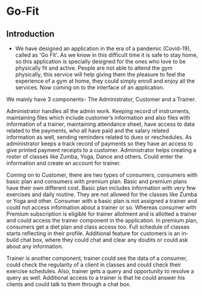 # Go-Fit

## Introduction
* We have designed an application in the era of a pandemic (Covid-19), called as 'Go Fit'. As
we know in this difficult time it is safe to stay home, so this application is specially designed
for the ones who love to be physically fit and active. People are not able to attend the gym
physically, this service will help giving them the pleasure to feel the experience of a gym at
home, they could simply enroll and enjoy all the services. Now coming on to the interface of
an application.

We mainly have 3 components- The Administrator, Customer and a Trainer.

Administrator handles all the admin work. Keeping record of instruments, maintaining files
which include customer’s information and also files with information of a trainer,
maintaining attendance sheet, have access to data related to the payments, who all have paid
and the salary related information as well, sending reminders related to dues or reschedules.
As administrator keeps a track record of payments so they have an access to give printed
payment receipts to a customer. Administrator helps creating a roster of classes like Zumba,
Yoga, Dance and others. Could enter the information and create an account for trainer.

Coming on to Customer, there are two types of consumers, consumers with basic plan and
consumers with premium plan. Basic and premium plans have their own different cost. Basic
plan includes information with very few exercises and daily routine. They are not allowed for
the classes like Zumba or Yoga and other. Consumer with a basic plan is not assigned a
trainer and could not access information about a trainer or so. Whereas consumer with
Premium subscription is eligible for trainer allotment and is allotted a trainer and could
access the trainer component in the application. In premium plan, consumers get a diet plan
and class access too. Full schedule of classes starts reflecting in their profile. Additional
feature for customers is an in-build chat box, where they could chat and clear any doubts or
could ask about any information.

Trainer is another component, trainer could see the data of a consumer, could check the
regularity of a client in classes and could check their exercise schedules. Also, trainer gets a
query and opportunity to resolve a query as well. Additional access to a trainer is that he
could answer his clients and could talk to them through a chat box.
